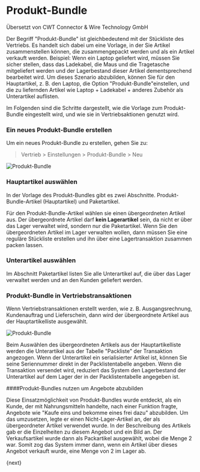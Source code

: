 # Produkt-Bundle

<span class="text-muted contributed-by">Übersetzt von CWT Connector & Wire Technology GmbH</span> 

Der Begriff "Produkt-Bundle" ist gleichbedeutend mit der Stückliste des Vertriebs. Es handelt sich dabei um eine Vorlage, in der Sie Artikel zusammenstellen können, die zusammengepackt werden und als ein Artikel verkauft werden. Beispiel: Wenn ein Laptop geliefert wird, müssen Sie sicher stellen, dass das Ladekabel, die Maus und die Tragetasche mitgeliefert werden und der Lagerbestand dieser Artikel dementsprechend bearbeitet wird. Um dieses Szenario abzubilden, können Sie für den Hauptartikel, z. B. den Laptop, die Option "Produkt-Bundle"einstellen, und die zu liefernden Artikel wie Laptop + Ladekabel + anderes Zubehör als Unterartikel auflisten.

Im Folgenden sind die Schritte dargestellt, wie die Vorlage zum Produkt-Bundle eingestellt wird, und wie sie in Vertriebsaktionen genutzt wird.

### Ein neues Produkt-Bundle erstellen

Um ein neues Produkt-Bundle zu erstellen, gehen Sie zu:

> Vertrieb > Einstellungen > Produkt-Bundle > Neu

<img class="screenshot" alt="Produkt-Bundle" src="{{docs_base_url}}/assets/img/selling/product-bundle.png">

### Hauptartikel auswählen

In der Vorlage des Produkt-Bundles gibt es zwei Abschnitte. Produkt-Bundle-Artikel (Hauptartikel) und Paketartikel.

Für den Produkt-Bundle-Artikel wählen sie einen übergeordneten Artikel aus. Der übergeordnete Artikel darf **kein Lagerartikel** sein, da nicht er über das Lager verwaltet wird, sondern nur die Paketartikel. Wenn Sie den übergeordneten Artikel im Lager verwalten wollen, dann müssen Sie eine reguläre Stückliste erstellen und ihn über eine Lagertransaktion zusammen packen lassen.

### Unterartikel auswählen

Im Abschnitt Paketartikel listen Sie alle Unterartikel auf, die über das Lager verwaltet werden und an den Kunden geliefert werden.

### Produkt-Bundle in Vertriebstransaktionen

Wenn Vertriebstransaktionen erstellt werden, wie z. B. Ausgangsrechnung, Kundenauftrag und Lieferschein, dann wird der übergeordnete Artikel aus der Hauptartikelliste ausgewählt.

<img class="screenshot" alt="Produkt-Bundle" src="{{docs_base_url}}/assets/img/selling/product-bundle.gif">

Beim Auswählen des übergeordneten Artikels aus der Hauptartikelliste werden die Unterartikel aus der Tabelle "Packliste" der Transaktion angezogen. Wenn der Unterartikel ein serialisierter Artikel ist, können Sie seine Seriennummer direkt in der Packlistentabelle angeben. Wenn die Transaktion versendet wird, reduziert das System den Lagerbestand der Unterartikel auf dem Lager der in der Packlistentabelle angegeben ist.

####Produkt-Bundles nutzen um Angebote abzubilden

Diese Einsatzmöglichkeit von Produkt-Bundles wurde entdeckt, als ein Kunde, der mit Nahrungsmitteln handelte, nach einer Funktion fragte, Angebote wie "Kaufe eins und bekomme eines frei dazu" abzubilden. Um das umzusetzen, legte er einen Nicht-Lager-Artikel an, der als übergeordneter Artikel verwendet wurde. In der Beschreibung des Artikels gab er die Einzelheiten zu diesem Angebot und ein Bild an. Der Verkaufsartikel wurde dann als Packartikel ausgewählt, wobei die Menge 2 war. Somit zog das System immer dann, wenn ein Artikel über dieses Angebot verkauft wurde, eine Menge von 2 im Lager ab.

{next}
